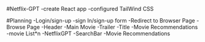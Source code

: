 #Netflix-GPT
-create React app
-configured TailWind CSS

#Planning
-Login/sign-up
  -sign In/sign-up form
  -Redirect to Browser Page
-Browse Page
  -Header
  -Main Movie
     -Trailer
     -Title
     -Movie Recommendations
        -movie List*n
-NetflixGPT
     -SearchBar
     -Movie Recommendations
